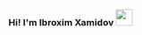 ### Hi! I'm Ibroxim Xamidov <img src="https://media.giphy.com/media/hvRJCLFzcasrR4ia7z/giphy.gif" width="30"></img>
